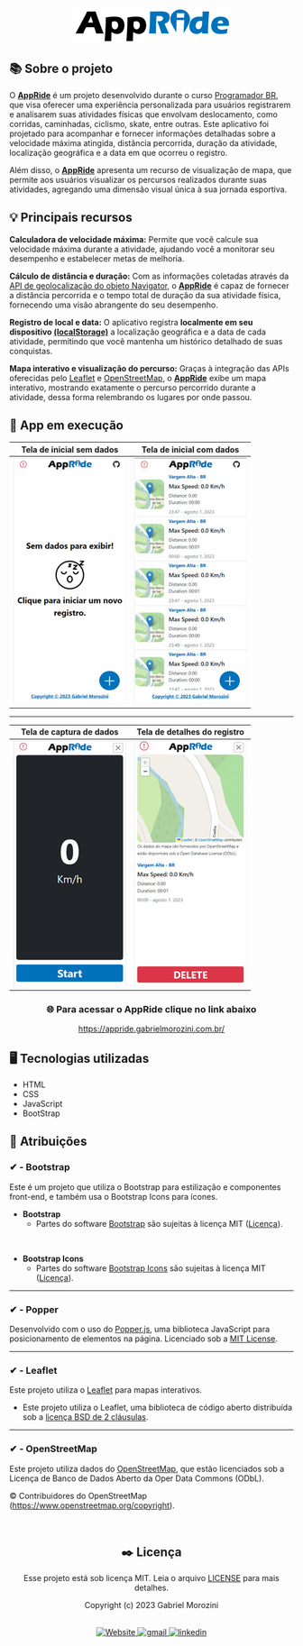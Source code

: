 <div align="center">

  [<img style="width=10px" src="./img/appRide-readme.png" alt="pagina em execução">](https://appride.gabrielmorozini.com.br/)

</div>


## 📚 Sobre o projeto 

O **[AppRide](https://appride.gabrielmorozini.com.br/)** é um projeto desenvolvido durante o curso [Programador BR](https://programadorbr.com/), que visa oferecer uma experiência personalizada para usuários registrarem e analisarem suas atividades físicas que envolvam deslocamento, como corridas, caminhadas, ciclismo, skate, entre outras. Este aplicativo foi projetado para acompanhar e fornecer informações detalhadas sobre a velocidade máxima atingida, distância percorrida, duração da atividade, localização geográfica e a data em que ocorreu o registro. 

Além disso, o **[AppRide](https://appride.gabrielmorozini.com.br/)** apresenta um recurso de visualização de mapa, que permite aos usuários visualizar os percursos realizados durante suas atividades, agregando uma dimensão visual única à sua jornada esportiva.


## 💡 Principais recursos

**Calculadora de velocidade máxima:** Permite que você calcule sua velocidade máxima durante a atividade, ajudando você a monitorar seu desempenho e estabelecer metas de melhoria.

**Cálculo de distância e duração:** Com as informações coletadas através da [API de geolocalização do objeto Navigator](https://developer.mozilla.org/en-US/docs/Web/API/Navigator/geolocation), o **[AppRide](https://appride.gabrielmorozini.com.br/)** é capaz de fornecer a distância percorrida e o tempo total de duração da sua atividade física, fornecendo uma visão abrangente do seu desempenho.

**Registro de local e data:** O aplicativo registra **localmente em seu dispositivo [(localStorage)](https://www.w3schools.com/jsref/prop_win_localstorage.asp)** a localização geográfica e a data de cada atividade, permitindo que você mantenha um histórico detalhado de suas conquistas.

**Mapa interativo e visualização do percurso:** Graças à integração das APIs oferecidas pelo [Leaflet](https://leafletjs.com/) e  [OpenStreetMap](https://www.openstreetmap.org/#map=4/-21.21/-15.47), o **[AppRide](https://appride.gabrielmorozini.com.br/)** exibe um mapa interativo, mostrando exatamente o percurso percorrido durante a atividade, dessa forma relembrando os lugares por onde passou.


## 🚀 App em execução 

<div align=center>

| Tela de inicial sem dados | Tela de inicial com dados  |
|:-------------:|:------------:|
| ![Inicial sem dados](./img/AppSemDados.jpg) | ![Inicial com dados](./img/AppComDados.jpg) |

---

| Tela de captura de dados | Tela de detalhes do registro  |
|:-------------:|:------------:|
| ![Captura de dados](./img/AppCapturaDados.jpg) | ![Detalhes do registro](./img/AppDetalhes.jpg) |


### 🌐 Para acessar o AppRide clique no link abaixo 

https://appride.gabrielmorozini.com.br/

</div>


## 🖥️ Tecnologias utilizadas

* HTML
* CSS
* JavaScript
* BootStrap


## 📌 Atribuições 

### ✔ - Bootstrap 

Este é um projeto que utiliza o Bootstrap para estilização e componentes front-end, e também usa o Bootstrap Icons para ícones.

- **Bootstrap**
  - Partes do software [Bootstrap](https://getbootstrap.com/) são sujeitas à licença MIT ([Licença](https://github.com/twbs/bootstrap/blob/main/LICENSE)).

<br>

- **Bootstrap Icons**
  - Partes do software [Bootstrap Icons](https://icons.getbootstrap.com/) são sujeitas à licença MIT ([Licença](https://github.com/twbs/icons/blob/main/LICENSE)).

---

### ✔ - Popper

Desenvolvido com o uso do [Popper.js](https://popper.js.org/), uma biblioteca JavaScript para posicionamento de elementos na página. Licenciado sob a [MIT License](https://github.com/floating-ui/floating-ui/blob/master/LICENSE).

---

### ✔ - Leaflet 

Este projeto utiliza o [Leaflet](https://leafletjs.com/) para mapas interativos.

  - Este projeto utiliza o Leaflet, uma biblioteca de código aberto distribuída sob a [licença BSD de 2 cláusulas](https://github.com/Leaflet/Leaflet/blob/main/LICENSE).

---

### ✔ - OpenStreetMap

Este projeto utiliza dados do [OpenStreetMap](https://www.openstreetmap.org/#map=4/-21.21/-15.47), que estão licenciados sob a Licença de Banco de Dados Aberto da Oper Data Commons (ODbL). 

© Contribuidores do OpenStreetMap (https://www.openstreetmap.org/copyright).

<br>

<div align=center>

## ✒️ Licença

Esse projeto está sob licença MIT. Leia o arquivo <a href="./LICENSE" >LICENSE</a> para mais detalhes.

Copyright (c) 2023 Gabriel Morozini

</div>

<br>

<div align=center>

  <a href="https://gabrielmorozini.com.br" >
    <img src="https://img.shields.io/badge/website-000?style=for-the-badge&logo=About.me&logoColor=white" alt="Website">
  </a>

  <a href="mailto:gabril.dev@gmail.com" >
    <img src="https://img.shields.io/badge/gabril.dev@gmail.com-D14836?style=for-the-badge&logo=gmail&logoColor=white" alt="gmail">
  </a>
  
   <a href="https://www.linkedin.com/in/gabrielmorozini/">
    <img src="https://img.shields.io/badge/linkedin.com/in/gabrielmorozini/-0077B5?style=for-the-badge&logo=linkedin&logoColor=white" alt="linkedin">
  </a>    
  
</div>